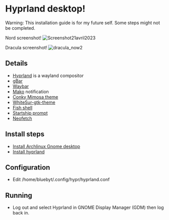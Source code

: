 # Hyprland desktop!
Warning: This installation guide is for my future self. Some steps might not be completed.

Nord screenshot!
![Screenshot21avril2023](https://user-images.githubusercontent.com/18442224/233592124-38f2bfa1-1e1e-4e5c-a2dc-2e0b5d822613.png)

Dracula screenshot!
![dracula_now2](https://github.com/bluebyt/hyprland-dots/assets/18442224/0534e575-d3fb-477a-8d28-d1654f26b3f7)


## Details
- [Hyprland](https://hyprland.org/) is a wayland compositor
- [gBar](https://github.com/scorpion-26/gBar)
- [Waybar](https://github.com/Alexays/Waybar)
- [Mako](https://github.com/emersion/mako) notification
- [Conky Mimosa theme](https://github.com/closebox73/Leonis)
- [WhiteSur-gtk-theme](https://github.com/vinceliuice/WhiteSur-gtk-theme)
- [Fish shell](https://github.com/fish-shell/fish-shell)
- [Startship prompt](https://starship.rs/)
- [Neofetch](https://github.com/dylanaraps/neofetch)

## Install steps

- [Install Archlinux Gnome desktop](https://www.youtube.com/watch?v=3ndsDxlkTrw)
- [Install hyprland](https://hyprland.org/)

## Configuration
- Edit /home/bluebyt/.config/hypr/hyprland.conf


## Running
- Log out and select Hyprland in GNOME Display Manager (GDM) then log back in.


